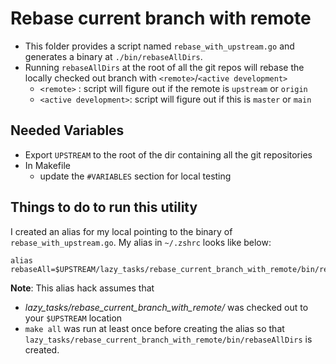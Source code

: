 # Rebase current branch with remote

- This folder provides a script named `rebase_with_upstream.go` and generates a binary at `./bin/rebaseAllDirs`.
- Running `rebaseAllDirs` at the root of all the git repos will rebase the locally checked out branch with `<remote>`/`<active development>`
  - `<remote>` : script will figure out if the remote is `upstream` or `origin`
  - `<active development>`: script will figure out if this is `master` or `main`

## Needed Variables

- Export `UPSTREAM` to the root of the dir containing all the git repositories
- In Makefile
  - update the `#VARIABLES` section for local testing

## Things to do to run this utility

I created an alias for my local pointing to the binary of `rebase_with_upstream.go`.
My alias in `~/.zshrc` looks like below:

```shell
alias rebaseAll=$UPSTREAM/lazy_tasks/rebase_current_branch_with_remote/bin/rebaseAllDirs
```

**Note**: This alias hack assumes that

- _lazy_tasks/rebase_current_branch_with_remote/_ was checked out to your `$UPSTREAM` location
- `make all` was run at least once before creating the alias so that `lazy_tasks/rebase_current_branch_with_remote/bin/rebaseAllDirs` is created.